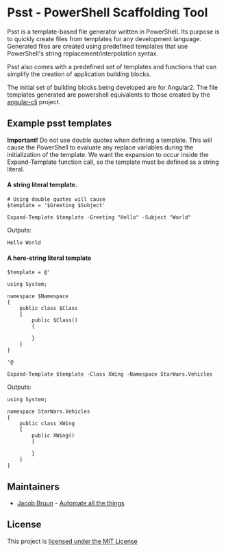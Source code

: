 # Psst - PowerShell Scaffolding Tool

Psst is a template-based file generator written in PowerShell.  Its purpose is to quickly 
create files from templates for any development language.  Generated files are created 
using predefined templates that use PowerShell's string replacement/interpolation syntax.

Psst also comes with a predefined set of templates and functions that can simplify the 
creation of application building blocks.

The initial set of building blocks being developed are for Angular2.  The file templates 
generated are powershell equivalents to those created by the 
[angular-cli](https://github.com/angular/angular-cli) project. 

## Example psst templates

**Important!** Do not use double quotes when defining a template. This will cause the PowerShell to 
evaluate any replace variables during the initialization of the template. We want the expansion to 
occur inside the Expand-Template function call, so the template must be defined as a string literal.

#### A string literal template. 

    
    # Using double quotes will cause 
    $template = '$Greeting $Subject'

    Expand-Template $template -Greeting "Hello" -Subject "World"

Outputs:

    Hello World

#### A here-string literal template

    $template = @'
        
    using System;

    namespace $Namespace
    {
        public class $Class 
        {
            public $Class() 
            {

            }
        }
    }

    '@

    Expand-Template $template -Class XWing -Namespace StarWars.Vehicles

Outputs:

    using System;
    
    namespace StarWars.Vehicles
    {
        public class XWing
        {
            public XWing()
            {

            }
        }
    }



## Maintainers

- [Jacob Bruun](https://github.com/cobster) - [Automate all the things](http://jacobbruun.com)

## License

This project is [licensed under the MIT License](LICENSE)
